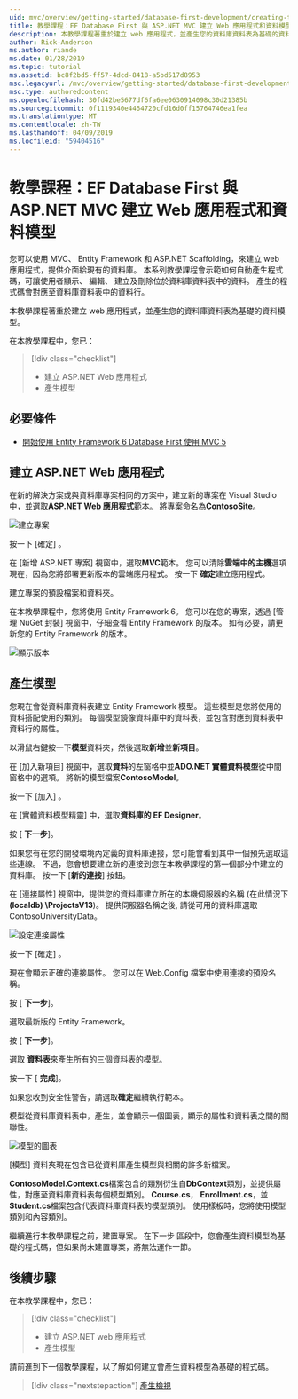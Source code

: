```yaml
---
uid: mvc/overview/getting-started/database-first-development/creating-the-web-application
title: 教學課程：EF Database First 與 ASP.NET MVC 建立 Web 應用程式和資料模型
description: 本教學課程著重於建立 web 應用程式，並產生您的資料庫資料表為基礎的資料模型。
author: Rick-Anderson
ms.author: riande
ms.date: 01/28/2019
ms.topic: tutorial
ms.assetid: bc8f2bd5-ff57-4dcd-8418-a5bd517d8953
msc.legacyurl: /mvc/overview/getting-started/database-first-development/creating-the-web-application
msc.type: authoredcontent
ms.openlocfilehash: 30fd42be5677df6fa6ee0630914098c30d21385b
ms.sourcegitcommit: 0f1119340e4464720cfd16d0ff15764746ea1fea
ms.translationtype: MT
ms.contentlocale: zh-TW
ms.lasthandoff: 04/09/2019
ms.locfileid: "59404516"
---
```

# <a name="tutorial-create-the-web-application-and-data-models-for-ef-database-first-with-aspnet-mvc"></a>教學課程：EF Database First 與 ASP.NET MVC 建立 Web 應用程式和資料模型

 您可以使用 MVC、 Entity Framework 和 ASP.NET Scaffolding，來建立 web 應用程式，提供介面給現有的資料庫。 本系列教學課程會示範如何自動產生程式碼，可讓使用者顯示、 編輯、 建立及刪除位於資料庫資料表中的資料。 產生的程式碼會對應至資料庫資料表中的資料行。

本教學課程著重於建立 web 應用程式，並產生您的資料庫資料表為基礎的資料模型。

在本教學課程中，您已：

> [!div class="checklist"]
> * 建立 ASP.NET Web 應用程式
> * 產生模型

## <a name="prerequisites"></a>必要條件

* [開始使用 Entity Framework 6 Database First 使用 MVC 5](setting-up-database.md)

## <a name="create-an-aspnet-web-app"></a>建立 ASP.NET Web 應用程式

在新的解決方案或與資料庫專案相同的方案中，建立新的專案在 Visual Studio 中，並選取**ASP.NET Web 應用程式**範本。 將專案命名為**ContosoSite**。

![建立專案](creating-the-web-application/_static/image1.png)

按一下 [確定] 。

在 [新增 ASP.NET 專案] 視窗中，選取**MVC**範本。 您可以清除**雲端中的主機**選項現在，因為您將部署更新版本的雲端應用程式。 按一下 **確定**建立應用程式。

建立專案的預設檔案和資料夾。

在本教學課程中，您將使用 Entity Framework 6。 您可以在您的專案，透過 [管理 NuGet 封裝] 視窗中，仔細查看 Entity Framework 的版本。 如有必要，請更新您的 Entity Framework 的版本。

![顯示版本](creating-the-web-application/_static/image3.png)

## <a name="generate-the-models"></a>產生模型

您現在會從資料庫資料表建立 Entity Framework 模型。 這些模型是您將使用的資料搭配使用的類別。 每個模型鏡像資料庫中的資料表，並包含對應到資料表中資料行的屬性。

以滑鼠右鍵按一下**模型**資料夾，然後選取**新增**並**新項目**。

在 [加入新項目] 視窗中，選取**資料**的左窗格中並**ADO.NET 實體資料模型**從中間窗格中的選項。 將新的模型檔案**ContosoModel**。

按一下 [加入] 。

在 [實體資料模型精靈] 中，選取**資料庫的 EF Designer**。

按 [ **下一步**]。

如果您有在您的開發環境內定義的資料庫連接，您可能會看到其中一個預先選取這些連線。 不過，您會想要建立新的連接到您在本教學課程的第一個部分中建立的資料庫。 按一下 [**新的連接**] 按鈕。

在 [連接屬性] 視窗中，提供您的資料庫建立所在的本機伺服器的名稱 (在此情況下 **(localdb) \ProjectsV13**)。 提供伺服器名稱之後, 請從可用的資料庫選取 ContosoUniversityData。

![設定連接屬性](creating-the-web-application/_static/image8.png)

按一下 [確定] 。

現在會顯示正確的連接屬性。 您可以在 Web.Config 檔案中使用連接的預設名稱。

按 [ **下一步**]。

選取最新版的 Entity Framework。

按 [ **下一步**]。

選取 **資料表**來產生所有的三個資料表的模型。

按一下 [ **完成**]。

如果您收到安全性警告，請選取**確定**繼續執行範本。

模型從資料庫資料表中，產生，並會顯示一個圖表，顯示的屬性和資料表之間的關聯性。

![模型的圖表](creating-the-web-application/_static/image11.png)

[模型] 資料夾現在包含已從資料庫產生模型與相關的許多新檔案。

**ContosoModel.Context.cs**檔案包含的類別衍生自**DbContext**類別，並提供屬性，對應至資料庫資料表每個模型類別。 **Course.cs**， **Enrollment.cs**，並**Student.cs**檔案包含代表資料庫資料表的模型類別。 使用樣板時，您將使用模型類別和內容類別。

繼續進行本教學課程之前，建置專案。 在下一步 區段中，您會產生資料模型為基礎的程式碼，但如果尚未建置專案，將無法運作一節。

## <a name="next-steps"></a>後續步驟

在本教學課程中，您已：

> [!div class="checklist"]
> * 建立 ASP.NET web 應用程式
> * 產生模型

請前進到下一個教學課程，以了解如何建立會產生資料模型為基礎的程式碼。
> [!div class="nextstepaction"]
> [產生檢視](generating-views.md)
